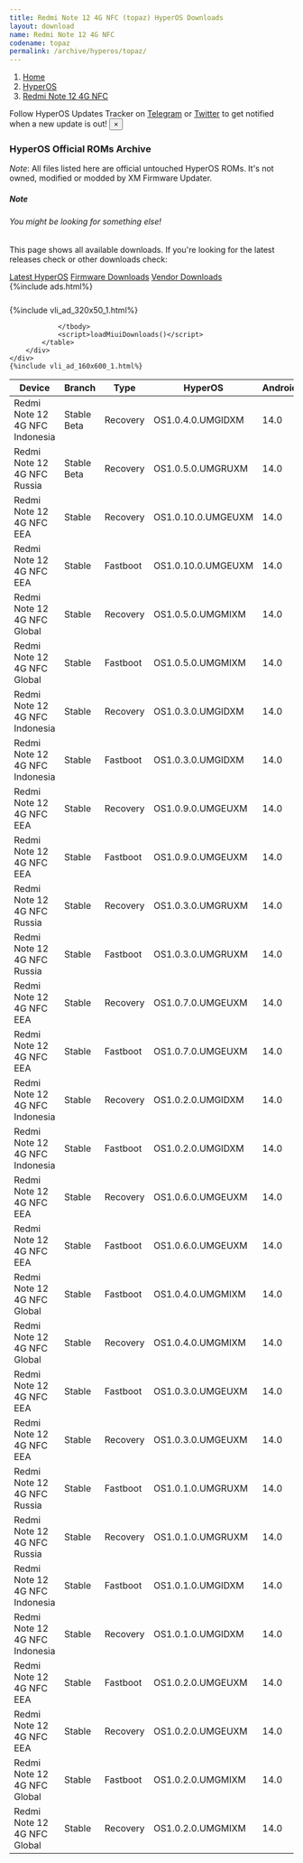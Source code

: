 ```yaml
---
title: Redmi Note 12 4G NFC (topaz) HyperOS Downloads
layout: download
name: Redmi Note 12 4G NFC
codename: topaz
permalink: /archive/hyperos/topaz/
---
```

<nav aria-label="breadcrumb">
    <ol class="breadcrumb">
        <li class="breadcrumb-item"><a href="/">Home</a></li>
        <li class="breadcrumb-item"><a href="/hyperos/">HyperOS</a></li>
        <li class="breadcrumb-item active" aria-current="page"><a href="/hyperos/topaz/">Redmi Note 12 4G NFC</a></li>
    </ol>
</nav>
<div class="alert alert-primary alert-dismissible fade show" role="alert">
    Follow HyperOS Updates Tracker on <a href="https://t.me/MIUIUpdatesTracker" class="alert-link">Telegram</a>
     or <a href="https://twitter.com/MiFwUpdater" class="alert-link">Twitter</a> to get notified when a new update is out!
    <button type="button" class="close" data-dismiss="alert" aria-label="Close">
        <span aria-hidden="true">&times;</span>
    </button>
</div>

### HyperOS Official ROMs Archive
*Note*: All files listed here are official untouched HyperOS ROMs. It's not owned, modified or modded by XM Firmware Updater.
<div class="card">
  <div class="card-body">
    <h5 class="card-title">Note</h5>
    <h6 class="card-subtitle mb-2 text-muted">You might be looking for something else!</h6>
    <p class="card-text">This page shows all available downloads.
     If you're looking for the latest releases check or other downloads check:</p>
    <a href="/hyperos/topaz/" class="card-link">Latest HyperOS</a>
    <a href="/firmware/topaz/" class="card-link">Firmware Downloads</a>
    <a href="/vendor/topaz/" class="card-link">Vendor Downloads</a>
  </div>
</div>
{%include ads.html%}
<div class="row justify-content-center">
    <div class="col-10">
        <div class="table-responsive-md" style="margin-top: 25px;">
            {%include vli_ad_320x50_1.html%}
            <table id="miui" class="display dt-responsive nowrap compact table table-striped table-hover table-sm">
                <thead class="thead-dark">
                    <tr>
                        <th data-ref="device">Device</th>
                        <th data-ref="branch">Branch</th>
                        <th data-ref="type">Type</th>
                        <th data-ref="miui">HyperOS</th>
                        <th data-ref="android">Android</th>
                        <th data-ref="size">Size</th>
                        <th data-ref="size">Date</th>
                        <th data-ref="link">Link</th>
                    </tr>
                </thead>
                <tbody>
                <tr><td>Redmi Note 12 4G NFC Indonesia</td><td>Stable Beta</td><td>Recovery</td><td>OS1.0.4.0.UMGIDXM</td><td>14.0</td><td>4.4 GB</td><td>2024-06-08</td><td><a href="/hyperos/topaz/stable beta/OS1.0.4.0.UMGIDXM/">Download</a></td></tr>
<tr><td>Redmi Note 12 4G NFC Russia</td><td>Stable Beta</td><td>Recovery</td><td>OS1.0.5.0.UMGRUXM</td><td>14.0</td><td>4.4 GB</td><td>2024-06-08</td><td><a href="/hyperos/topaz/stable beta/OS1.0.5.0.UMGRUXM/">Download</a></td></tr>
<tr><td>Redmi Note 12 4G NFC EEA</td><td>Stable</td><td>Recovery</td><td>OS1.0.10.0.UMGEUXM</td><td>14.0</td><td>4.5 GB</td><td>2024-05-27</td><td><a href="/hyperos/topaz/stable/OS1.0.10.0.UMGEUXM/">Download</a></td></tr>
<tr><td>Redmi Note 12 4G NFC EEA</td><td>Stable</td><td>Fastboot</td><td>OS1.0.10.0.UMGEUXM</td><td>14.0</td><td>7.0 GB</td><td>2024-05-20</td><td><a href="/hyperos/topaz/stable/OS1.0.10.0.UMGEUXM/">Download</a></td></tr>
<tr><td>Redmi Note 12 4G NFC Global</td><td>Stable</td><td>Recovery</td><td>OS1.0.5.0.UMGMIXM</td><td>14.0</td><td>4.5 GB</td><td>2024-05-09</td><td><a href="/hyperos/topaz/stable/OS1.0.5.0.UMGMIXM/">Download</a></td></tr>
<tr><td>Redmi Note 12 4G NFC Global</td><td>Stable</td><td>Fastboot</td><td>OS1.0.5.0.UMGMIXM</td><td>14.0</td><td>7.3 GB</td><td>2024-04-28</td><td><a href="/hyperos/topaz/stable/OS1.0.5.0.UMGMIXM/">Download</a></td></tr>
<tr><td>Redmi Note 12 4G NFC Indonesia</td><td>Stable</td><td>Recovery</td><td>OS1.0.3.0.UMGIDXM</td><td>14.0</td><td>4.4 GB</td><td>2024-05-07</td><td><a href="/hyperos/topaz/stable/OS1.0.3.0.UMGIDXM/">Download</a></td></tr>
<tr><td>Redmi Note 12 4G NFC Indonesia</td><td>Stable</td><td>Fastboot</td><td>OS1.0.3.0.UMGIDXM</td><td>14.0</td><td>6.5 GB</td><td>2024-04-22</td><td><a href="/hyperos/topaz/stable/OS1.0.3.0.UMGIDXM/">Download</a></td></tr>
<tr><td>Redmi Note 12 4G NFC EEA</td><td>Stable</td><td>Recovery</td><td>OS1.0.9.0.UMGEUXM</td><td>14.0</td><td>4.5 GB</td><td>2024-04-22</td><td><a href="/hyperos/topaz/stable/OS1.0.9.0.UMGEUXM/">Download</a></td></tr>
<tr><td>Redmi Note 12 4G NFC EEA</td><td>Stable</td><td>Fastboot</td><td>OS1.0.9.0.UMGEUXM</td><td>14.0</td><td>6.9 GB</td><td>2024-04-16</td><td><a href="/hyperos/topaz/stable/OS1.0.9.0.UMGEUXM/">Download</a></td></tr>
<tr><td>Redmi Note 12 4G NFC Russia</td><td>Stable</td><td>Recovery</td><td>OS1.0.3.0.UMGRUXM</td><td>14.0</td><td>4.4 GB</td><td>2024-04-19</td><td><a href="/hyperos/topaz/stable/OS1.0.3.0.UMGRUXM/">Download</a></td></tr>
<tr><td>Redmi Note 12 4G NFC Russia</td><td>Stable</td><td>Fastboot</td><td>OS1.0.3.0.UMGRUXM</td><td>14.0</td><td>6.9 GB</td><td>2024-04-16</td><td><a href="/hyperos/topaz/stable/OS1.0.3.0.UMGRUXM/">Download</a></td></tr>
<tr><td>Redmi Note 12 4G NFC EEA</td><td>Stable</td><td>Recovery</td><td>OS1.0.7.0.UMGEUXM</td><td>14.0</td><td>4.5 GB</td><td>2024-03-22</td><td><a href="/hyperos/topaz/stable/OS1.0.7.0.UMGEUXM/">Download</a></td></tr>
<tr><td>Redmi Note 12 4G NFC EEA</td><td>Stable</td><td>Fastboot</td><td>OS1.0.7.0.UMGEUXM</td><td>14.0</td><td>6.8 GB</td><td>2024-03-15</td><td><a href="/hyperos/topaz/stable/OS1.0.7.0.UMGEUXM/">Download</a></td></tr>
<tr><td>Redmi Note 12 4G NFC Indonesia</td><td>Stable</td><td>Recovery</td><td>OS1.0.2.0.UMGIDXM</td><td>14.0</td><td>4.4 GB</td><td>2024-03-19</td><td><a href="/hyperos/topaz/stable/OS1.0.2.0.UMGIDXM/">Download</a></td></tr>
<tr><td>Redmi Note 12 4G NFC Indonesia</td><td>Stable</td><td>Fastboot</td><td>OS1.0.2.0.UMGIDXM</td><td>14.0</td><td>6.5 GB</td><td>2024-03-10</td><td><a href="/hyperos/topaz/stable/OS1.0.2.0.UMGIDXM/">Download</a></td></tr>
<tr><td>Redmi Note 12 4G NFC EEA</td><td>Stable</td><td>Recovery</td><td>OS1.0.6.0.UMGEUXM</td><td>14.0</td><td>4.5 GB</td><td>2024-03-06</td><td><a href="/hyperos/topaz/stable/OS1.0.6.0.UMGEUXM/">Download</a></td></tr>
<tr><td>Redmi Note 12 4G NFC EEA</td><td>Stable</td><td>Fastboot</td><td>OS1.0.6.0.UMGEUXM</td><td>14.0</td><td>6.8 GB</td><td>2024-02-28</td><td><a href="/hyperos/topaz/stable/OS1.0.6.0.UMGEUXM/">Download</a></td></tr>
<tr><td>Redmi Note 12 4G NFC Global</td><td>Stable</td><td>Fastboot</td><td>OS1.0.4.0.UMGMIXM</td><td>14.0</td><td>7.2 GB</td><td>2024-02-29</td><td><a href="/hyperos/topaz/stable/OS1.0.4.0.UMGMIXM/">Download</a></td></tr>
<tr><td>Redmi Note 12 4G NFC Global</td><td>Stable</td><td>Recovery</td><td>OS1.0.4.0.UMGMIXM</td><td>14.0</td><td>4.5 GB</td><td>2024-02-06</td><td><a href="/hyperos/topaz/stable/OS1.0.4.0.UMGMIXM/">Download</a></td></tr>
<tr><td>Redmi Note 12 4G NFC EEA</td><td>Stable</td><td>Fastboot</td><td>OS1.0.3.0.UMGEUXM</td><td>14.0</td><td>6.8 GB</td><td>2024-03-05</td><td><a href="/hyperos/topaz/stable/OS1.0.3.0.UMGEUXM/">Download</a></td></tr>
<tr><td>Redmi Note 12 4G NFC EEA</td><td>Stable</td><td>Recovery</td><td>OS1.0.3.0.UMGEUXM</td><td>14.0</td><td>4.5 GB</td><td>2024-01-29</td><td><a href="/hyperos/topaz/stable/OS1.0.3.0.UMGEUXM/">Download</a></td></tr>
<tr><td>Redmi Note 12 4G NFC Russia</td><td>Stable</td><td>Fastboot</td><td>OS1.0.1.0.UMGRUXM</td><td>14.0</td><td>6.8 GB</td><td>2024-02-21</td><td><a href="/hyperos/topaz/stable/OS1.0.1.0.UMGRUXM/">Download</a></td></tr>
<tr><td>Redmi Note 12 4G NFC Russia</td><td>Stable</td><td>Recovery</td><td>OS1.0.1.0.UMGRUXM</td><td>14.0</td><td>4.4 GB</td><td>2024-02-01</td><td><a href="/hyperos/topaz/stable/OS1.0.1.0.UMGRUXM/">Download</a></td></tr>
<tr><td>Redmi Note 12 4G NFC Indonesia</td><td>Stable</td><td>Fastboot</td><td>OS1.0.1.0.UMGIDXM</td><td>14.0</td><td>6.6 GB</td><td>2024-02-05</td><td><a href="/hyperos/topaz/stable/OS1.0.1.0.UMGIDXM/">Download</a></td></tr>
<tr><td>Redmi Note 12 4G NFC Indonesia</td><td>Stable</td><td>Recovery</td><td>OS1.0.1.0.UMGIDXM</td><td>14.0</td><td>4.4 GB</td><td>2024-01-12</td><td><a href="/hyperos/topaz/stable/OS1.0.1.0.UMGIDXM/">Download</a></td></tr>
<tr><td>Redmi Note 12 4G NFC EEA</td><td>Stable</td><td>Fastboot</td><td>OS1.0.2.0.UMGEUXM</td><td>14.0</td><td>6.8 GB</td><td>2024-01-30</td><td><a href="/hyperos/topaz/stable/OS1.0.2.0.UMGEUXM/">Download</a></td></tr>
<tr><td>Redmi Note 12 4G NFC EEA</td><td>Stable</td><td>Recovery</td><td>OS1.0.2.0.UMGEUXM</td><td>14.0</td><td>4.5 GB</td><td>2024-01-12</td><td><a href="/hyperos/topaz/stable/OS1.0.2.0.UMGEUXM/">Download</a></td></tr>
<tr><td>Redmi Note 12 4G NFC Global</td><td>Stable</td><td>Fastboot</td><td>OS1.0.2.0.UMGMIXM</td><td>14.0</td><td>7.1 GB</td><td>2024-01-02</td><td><a href="/hyperos/topaz/stable/OS1.0.2.0.UMGMIXM/">Download</a></td></tr>
<tr><td>Redmi Note 12 4G NFC Global</td><td>Stable</td><td>Recovery</td><td>OS1.0.2.0.UMGMIXM</td><td>14.0</td><td>4.4 GB</td><td>2023-12-18</td><td><a href="/hyperos/topaz/stable/OS1.0.2.0.UMGMIXM/">Download</a></td></tr>

                </tbody>
                <script>loadMiuiDownloads()</script>
            </table>
        </div>
    </div>
    {%include vli_ad_160x600_1.html%}
</div>
